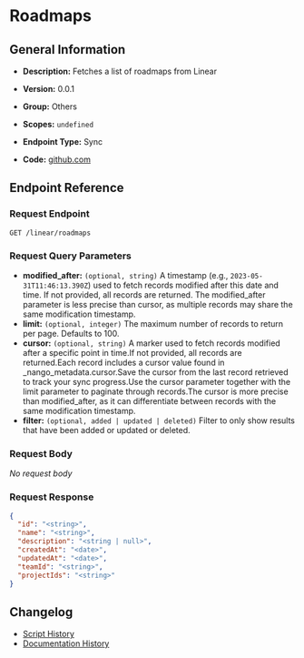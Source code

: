 # Roadmaps

## General Information

- **Description:** Fetches a list of roadmaps from Linear

- **Version:** 0.0.1
- **Group:** Others
- **Scopes:** `undefined`
- **Endpoint Type:** Sync
- **Code:** [github.com](https://github.com/NangoHQ/integration-templates/tree/main/integrations/linear/syncs/roadmaps.ts)


## Endpoint Reference

### Request Endpoint

`GET /linear/roadmaps`

### Request Query Parameters

- **modified_after:** `(optional, string)` A timestamp (e.g., `2023-05-31T11:46:13.390Z`) used to fetch records modified after this date and time. If not provided, all records are returned. The modified_after parameter is less precise than cursor, as multiple records may share the same modification timestamp.
- **limit:** `(optional, integer)` The maximum number of records to return per page. Defaults to 100.
- **cursor:** `(optional, string)` A marker used to fetch records modified after a specific point in time.If not provided, all records are returned.Each record includes a cursor value found in _nango_metadata.cursor.Save the cursor from the last record retrieved to track your sync progress.Use the cursor parameter together with the limit parameter to paginate through records.The cursor is more precise than modified_after, as it can differentiate between records with the same modification timestamp.
- **filter:** `(optional, added | updated | deleted)` Filter to only show results that have been added or updated or deleted.

### Request Body

_No request body_

### Request Response

```json
{
  "id": "<string>",
  "name": "<string>",
  "description": "<string | null>",
  "createdAt": "<date>",
  "updatedAt": "<date>",
  "teamId": "<string>",
  "projectIds": "<string>"
}
```

## Changelog

- [Script History](https://github.com/NangoHQ/integration-templates/commits/main/integrations/linear/syncs/roadmaps.ts)
- [Documentation History](https://github.com/NangoHQ/integration-templates/commits/main/integrations/linear/syncs/roadmaps.md)

<!-- END  GENERATED CONTENT -->

